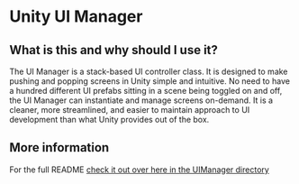 # Unity UI Manager

## What is this and why should I use it?
The UI Manager is a stack-based UI controller class. It is designed to make pushing and popping screens in Unity simple and intuitive. No need to have a hundred different UI prefabs sitting in a scene being toggled on and off, the UI Manager can instantiate and manage screens on-demand. It is a cleaner, more streamlined, and easier to maintain approach to UI development than what Unity provides out of the box.

## More information

For the full README [check it out over here in the UIManager directory](Assets/UIManager/README.md)